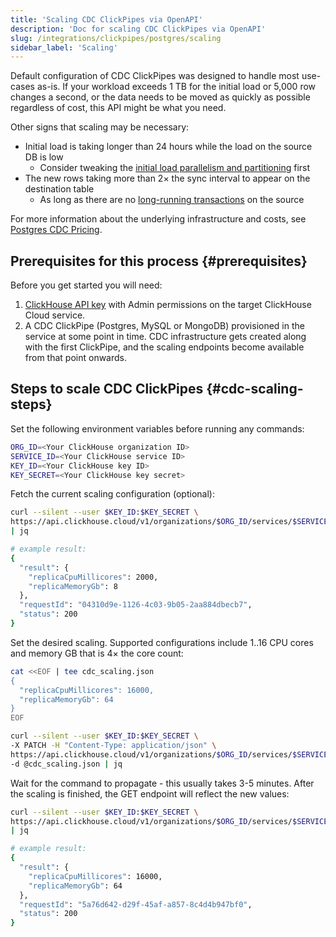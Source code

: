 ```yaml
---
title: 'Scaling CDC ClickPipes via OpenAPI'
description: 'Doc for scaling CDC ClickPipes via OpenAPI'
slug: /integrations/clickpipes/postgres/scaling
sidebar_label: 'Scaling'
---
```


Default configuration of CDC ClickPipes was designed to handle most use-cases as-is. If your workload exceeds 1 TB for the initial load or 5,000 row changes a second, or the data needs to be moved as quickly as possible regardless of cost, this API might be what you need.

Other signs that scaling may be necessary:
- Initial load is taking longer than 24 hours while the load on the source DB is low
  - Consider tweaking the [initial load parallelism and partitioning](/integrations/data-ingestion/clickpipes/postgres/parallel_initial_load) first
- The new rows taking more than 2× the sync interval to appear on the destination table
  - As long as there are no [long-running transactions](/integrations/clickpipes/postgres/sync_control#transactions-pg-sync) on the source

For more information about the underlying infrastructure and costs, see [Postgres CDC Pricing](/cloud/manage/billing/overview#clickpipes-for-postgres-cdc).

## Prerequisites for this process {#prerequisites}

Before you get started you will need:

1. [ClickHouse API key](/cloud/manage/openapi) with Admin permissions on the target ClickHouse Cloud service.
2. A CDC ClickPipe (Postgres, MySQL or MongoDB) provisioned in the service at some point in time. CDC infrastructure gets created along with the first ClickPipe, and the scaling endpoints become available from that point onwards.

## Steps to scale CDC ClickPipes {#cdc-scaling-steps}

Set the following environment variables before running any commands:

```bash
ORG_ID=<Your ClickHouse organization ID>
SERVICE_ID=<Your ClickHouse service ID>
KEY_ID=<Your ClickHouse key ID>
KEY_SECRET=<Your ClickHouse key secret>
```

Fetch the current scaling configuration (optional):

```bash
curl --silent --user $KEY_ID:$KEY_SECRET \
https://api.clickhouse.cloud/v1/organizations/$ORG_ID/services/$SERVICE_ID/clickpipesCdcScaling \
| jq

# example result:
{
  "result": {
    "replicaCpuMillicores": 2000,
    "replicaMemoryGb": 8
  },
  "requestId": "04310d9e-1126-4c03-9b05-2aa884dbecb7",
  "status": 200
}
```

Set the desired scaling. Supported configurations include 1..16 CPU cores and memory GB that is 4× the core count:

```bash
cat <<EOF | tee cdc_scaling.json
{
  "replicaCpuMillicores": 16000,
  "replicaMemoryGb": 64
}
EOF

curl --silent --user $KEY_ID:$KEY_SECRET \
-X PATCH -H "Content-Type: application/json" \
https://api.clickhouse.cloud/v1/organizations/$ORG_ID/services/$SERVICE_ID/clickpipesCdcScaling \
-d @cdc_scaling.json | jq
```

Wait for the command to propagate - this usually takes 3-5 minutes. After the scaling is finished, the GET endpoint will reflect the new values:

```bash
curl --silent --user $KEY_ID:$KEY_SECRET \
https://api.clickhouse.cloud/v1/organizations/$ORG_ID/services/$SERVICE_ID/clickpipesCdcScaling \
| jq

# example result:
{
  "result": {
    "replicaCpuMillicores": 16000,
    "replicaMemoryGb": 64
  },
  "requestId": "5a76d642-d29f-45af-a857-8c4d4b947bf0",
  "status": 200
}
```

